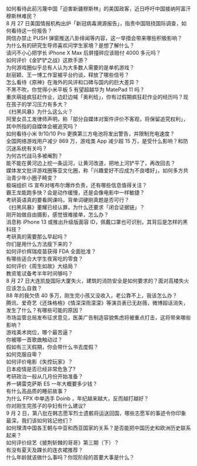 如何看待此前污蔑中国「迫害新疆穆斯林」的美国政客，近日呼吁中国接纳阿富汗穆斯林难民？  
8 月 27 日美国情报机构出炉「新冠病毒溯源报告」，指责中国阻挠国际调查，如何看待这一份报告？  
网信办禁止 PUSH 弹窗推送八卦绯闻等内容，这一举措会带来哪些积极影响？  
为什么有的研究生导师喜欢问学生家境？是想了解什么？  
请问不小心把学长 iPhone X Max 后屏撞碎应该赔付 4000 多元吗？  
如何评价《金铲铲之战》这款手游？  
为何游戏圈似乎总有人认为大多数人需要的是单机游戏？  
赵丽颖、王一博工作室被平台约谈，释放了哪些信号？  
怎么看待《原神》在海外的风评和口碑与国内的巨大差异？  
不黑不吹，你觉得小米平板 5 有望超越华为 MatePad 11 吗？  
重庆萌娃疯狂赶作业，边赶边喊「奥利给」，你有过假期疯狂赶作业的经历吗？现在孩子的学习压力有多大？  
《扫黑风暴》为什么这么火？  
阿里女员工发律师声明，称「部分自媒体对案件评价不客观，将保留追究权利」，其中所指的自媒体会被追究吗？  
如何看待小米 9/10/10 Pro 更换第三方电池将发出警告，并限制充电速度？  
全国网络游戏用户减少 869 万，游戏类 App 减少超 15 万，是受什么影响？和防沉迷系统有关吗？  
为何古代战马多被阉割？  
能不能在黄河边上挖一条运河，让黄河改道，把地上河铲平了，再改回去？  
媒体发文批评游戏圈等亚文化圈，称「兴趣爱好不应成为不良嗜好」，如何多方共治青少年小圈子畸变？  
极端组织 IS 宣布对喀布尔爆炸负责，还有哪些信息值得关注？  
霸王龙能跑多快？会是动作缓慢，还是会像电影中一样敏捷？  
考研英语真的要看网课吗，背单词硬刚真题是否可行？  
《扫黑风暴》董耀已经认罪，为什么还要求「闭合证据链」？  
刚开始做自由摄影，感觉很难接单，怎么办？  
消息称 iPhone 13 或推出升级版面容 ID，佩戴口罩也可识别，其背后是怎样的黑科技？  
考研真的需要那么早起吗？  
你们是用什么方法瘦下来的？  
如何评价辉瑞疫苗获得 FDA 全面批准？  
有哪些适合大学生夜宵吃的零食？  
如何评价《周生如故》大结局？  
教资笔试备考半年时间够吗？  
8 月 27 日大连凯旋国际大厦失火，建筑的消防安全是如何要求的？面对高楼失火应该怎么自救？  
88 年的我欠债 40 多万，刚生完小孩又没收入，老公靠不上，我该怎么办？  
腾讯、爱奇艺《还珠格格》《情深深雨濛濛》等演员表已无赵薇，微博超话消失，发生了什么？有哪些可能的原因？  
市场监管总局发布征求意见，医美广告制造容貌焦虑将被重点打击，这将带来哪些影响？  
游戏美术岗位，哪个最苦逼？  
你被哪一首歌曲触动过？  
假如有三天假期，你会带什么书去度假？  
如何克服自卑？  
如何评价电影《失控玩家》？  
日本疫情是否已经非常危急了?  
考研政治一般从几月份开始准备？  
养一辆雷克萨斯 ES 一年大概要多少钱？  
有什么高品质的睡前故事？  
为什么 FPX 中单选手 Doinb ，年纪越来越大，反而越打越好？  
你对刚生完孩子的孕妇有什么建议?  
9 月 2 日，第八批在韩志愿军烈士遗骸将运送回国，哪些志愿军的事迹令你印象最深，我们该如何铭记他们？  
如何理清中国各王朝与中亚和西亚国家的关系？是否能把中国历史和欧洲历史联系起来？  
如何评价综艺《披荆斩棘的哥哥》第三期（下）？  
有没有夏天及踝长的连衣裙推荐？  
什么年龄就该做什么事吗？你现阶段的首要大事是什么？  
